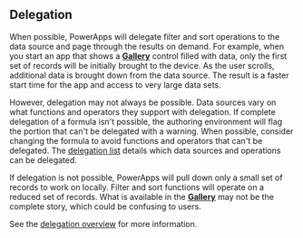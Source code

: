 ## Delegation
When possible, PowerApps will delegate filter and sort operations to the data source and page through the results on demand. For example, when you start an app that shows a **[Gallery](../controls/control-gallery.md)** control filled with data, only the first set of records will be initially brought to the device. As the user scrolls, additional data is brought down from the data source. The result is a faster start time for the app and access to very large data sets.

However, delegation may not always be possible. Data sources vary on what functions and operators they support with delegation. If complete delegation of a formula isn't possible, the authoring environment will flag the portion that can't be delegated with a warning. When possible, consider changing the formula to avoid functions and operators that can't be delegated.  The [delegation list](../maker/delegation-list.md) details which data sources and operations can be delegated.

If delegation is not possible, PowerApps will pull down only a small set of records to work on locally. Filter and sort functions will operate on a reduced set of records. What is available in the **[Gallery](../controls/control-gallery.md)** may not be the complete story, which could be confusing to users. 

See the [delegation overview](../delegation-overview.md) for more information.

